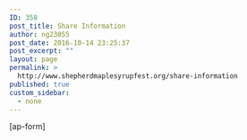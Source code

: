 ```yaml
---
ID: 358
post_title: Share Information
author: ng23055
post_date: 2016-10-14 23:25:37
post_excerpt: ""
layout: page
permalink: >
  http://www.shepherdmaplesyrupfest.org/share-information
published: true
custom_sidebar:
  - none
---
```

[ap-form]